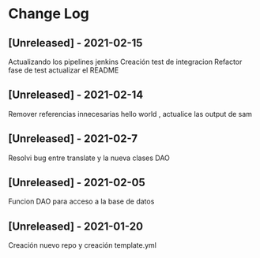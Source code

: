 # Change Log

## [Unreleased] - 2021-02-15 
Actualizando los pipelines jenkins 
Creación test de integracion
Refactor fase de test 
actualizar el README 

## [Unreleased] - 2021-02-14
Remover referencias innecesarias hello world  , actualice las output de sam 

## [Unreleased] - 2021-02-7
 
Resolvi bug entre translate y la nueva clases DAO 
 
## [Unreleased] - 2021-02-05
 
Funcion DAO para acceso a la base de datos 


 ## [Unreleased] - 2021-01-20
 
Creación nuevo repo y creación template.yml

 